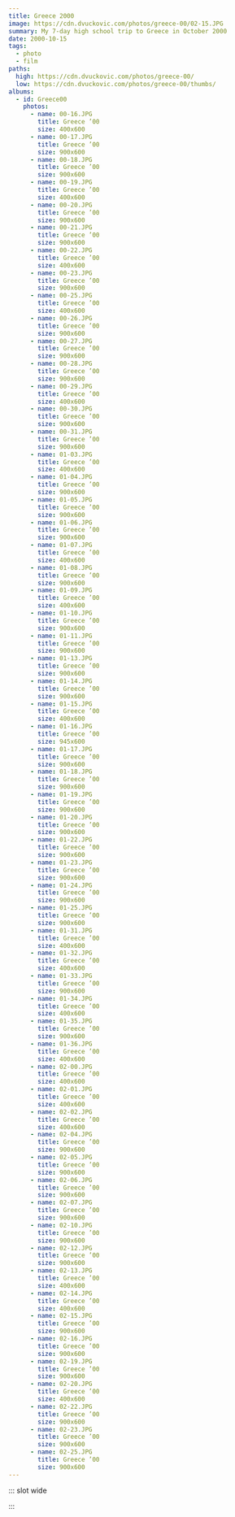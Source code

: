 ```yaml
---
title: Greece 2000
image: https://cdn.dvuckovic.com/photos/greece-00/02-15.JPG
summary: My 7-day high school trip to Greece in October 2000
date: 2000-10-15
tags:
  - photo
  - film
paths:
  high: https://cdn.dvuckovic.com/photos/greece-00/
  low: https://cdn.dvuckovic.com/photos/greece-00/thumbs/
albums:
  - id: Greece00
    photos:
      - name: 00-16.JPG
        title: Greece ’00
        size: 400x600
      - name: 00-17.JPG
        title: Greece ’00
        size: 900x600
      - name: 00-18.JPG
        title: Greece ’00
        size: 900x600
      - name: 00-19.JPG
        title: Greece ’00
        size: 400x600
      - name: 00-20.JPG
        title: Greece ’00
        size: 900x600
      - name: 00-21.JPG
        title: Greece ’00
        size: 900x600
      - name: 00-22.JPG
        title: Greece ’00
        size: 400x600
      - name: 00-23.JPG
        title: Greece ’00
        size: 900x600
      - name: 00-25.JPG
        title: Greece ’00
        size: 400x600
      - name: 00-26.JPG
        title: Greece ’00
        size: 900x600
      - name: 00-27.JPG
        title: Greece ’00
        size: 900x600
      - name: 00-28.JPG
        title: Greece ’00
        size: 900x600
      - name: 00-29.JPG
        title: Greece ’00
        size: 400x600
      - name: 00-30.JPG
        title: Greece ’00
        size: 900x600
      - name: 00-31.JPG
        title: Greece ’00
        size: 900x600
      - name: 01-03.JPG
        title: Greece ’00
        size: 400x600
      - name: 01-04.JPG
        title: Greece ’00
        size: 900x600
      - name: 01-05.JPG
        title: Greece ’00
        size: 900x600
      - name: 01-06.JPG
        title: Greece ’00
        size: 900x600
      - name: 01-07.JPG
        title: Greece ’00
        size: 400x600
      - name: 01-08.JPG
        title: Greece ’00
        size: 900x600
      - name: 01-09.JPG
        title: Greece ’00
        size: 400x600
      - name: 01-10.JPG
        title: Greece ’00
        size: 900x600
      - name: 01-11.JPG
        title: Greece ’00
        size: 900x600
      - name: 01-13.JPG
        title: Greece ’00
        size: 900x600
      - name: 01-14.JPG
        title: Greece ’00
        size: 900x600
      - name: 01-15.JPG
        title: Greece ’00
        size: 400x600
      - name: 01-16.JPG
        title: Greece ’00
        size: 945x600
      - name: 01-17.JPG
        title: Greece ’00
        size: 900x600
      - name: 01-18.JPG
        title: Greece ’00
        size: 900x600
      - name: 01-19.JPG
        title: Greece ’00
        size: 900x600
      - name: 01-20.JPG
        title: Greece ’00
        size: 900x600
      - name: 01-22.JPG
        title: Greece ’00
        size: 900x600
      - name: 01-23.JPG
        title: Greece ’00
        size: 900x600
      - name: 01-24.JPG
        title: Greece ’00
        size: 900x600
      - name: 01-25.JPG
        title: Greece ’00
        size: 900x600
      - name: 01-31.JPG
        title: Greece ’00
        size: 400x600
      - name: 01-32.JPG
        title: Greece ’00
        size: 400x600
      - name: 01-33.JPG
        title: Greece ’00
        size: 900x600
      - name: 01-34.JPG
        title: Greece ’00
        size: 400x600
      - name: 01-35.JPG
        title: Greece ’00
        size: 900x600
      - name: 01-36.JPG
        title: Greece ’00
        size: 400x600
      - name: 02-00.JPG
        title: Greece ’00
        size: 400x600
      - name: 02-01.JPG
        title: Greece ’00
        size: 400x600
      - name: 02-02.JPG
        title: Greece ’00
        size: 400x600
      - name: 02-04.JPG
        title: Greece ’00
        size: 900x600
      - name: 02-05.JPG
        title: Greece ’00
        size: 900x600
      - name: 02-06.JPG
        title: Greece ’00
        size: 900x600
      - name: 02-07.JPG
        title: Greece ’00
        size: 900x600
      - name: 02-10.JPG
        title: Greece ’00
        size: 900x600
      - name: 02-12.JPG
        title: Greece ’00
        size: 900x600
      - name: 02-13.JPG
        title: Greece ’00
        size: 400x600
      - name: 02-14.JPG
        title: Greece ’00
        size: 400x600
      - name: 02-15.JPG
        title: Greece ’00
        size: 900x600
      - name: 02-16.JPG
        title: Greece ’00
        size: 900x600
      - name: 02-19.JPG
        title: Greece ’00
        size: 900x600
      - name: 02-20.JPG
        title: Greece ’00
        size: 400x600
      - name: 02-22.JPG
        title: Greece ’00
        size: 900x600
      - name: 02-23.JPG
        title: Greece ’00
        size: 900x600
      - name: 02-25.JPG
        title: Greece ’00
        size: 900x600
---
```


::: slot wide

<PhotoAlbum id="Greece00" />

:::
